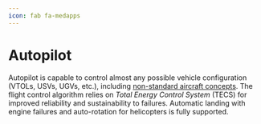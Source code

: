 ```yaml
---
icon: fab fa-medapps
---
```


# Autopilot

Autopilot is capable to control almost any possible vehicle configuration (VTOLs, USVs, UGVs, etc.), including [non-standard aircraft concepts](https://youtu.be/eBxWUZUXCKQ). The flight control algorithm relies on *Total Energy Control System* (TECS) for improved reliability and sustainability to failures. Automatic landing with engine failures and auto-rotation for helicopters is fully supported.
